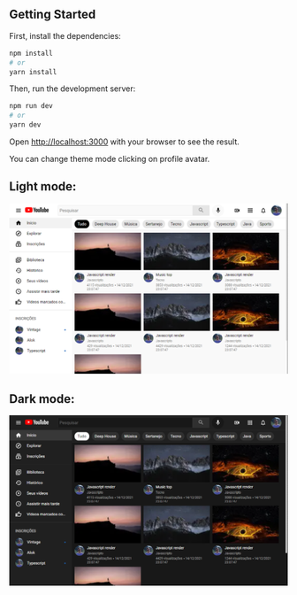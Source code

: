 ## Getting Started

First, install the dependencies:

```bash
npm install
# or
yarn install
```
Then, run the development server:

```bash
npm run dev
# or
yarn dev
```

Open [http://localhost:3000](http://localhost:3000) with your browser to see the result.

You can change theme mode clicking on profile avatar.

## Light mode:

![Light mode image](/screenshots/Light%20Mode.png)

## Dark mode:

![Dark mode image](/screenshots/Dark%20mode.png)
